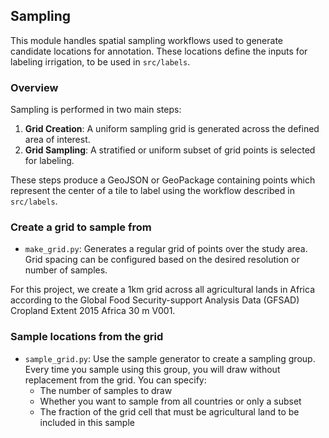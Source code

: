 ## Sampling

This module handles spatial sampling workflows used to generate candidate locations for annotation. These locations define the inputs for labeling irrigation, to be used in `src/labels`.

### Overview

Sampling is performed in two main steps:

1. **Grid Creation**: A uniform sampling grid is generated across the defined area of interest.
2. **Grid Sampling**: A stratified or uniform subset of grid points is selected for labeling.

These steps produce a GeoJSON or GeoPackage containing points which represent the center of a tile to label using the workflow described in `src/labels`.

### Create a grid to sample from

- `make_grid.py`: Generates a regular grid of points over the study area. Grid spacing can be configured based on the desired resolution or number of samples.

For this project, we create a 1km grid across all agricultural lands in Africa according to the Global Food Security-support Analysis Data (GFSAD) Cropland Extent 2015 Africa 30 m V001. 


### Sample locations from the grid

- `sample_grid.py`: Use the sample generator to create a sampling group. Every time you sample using this group, you will draw without replacement from the grid. You can specify: 
    - The number of samples to draw
    - Whether you want to sample from all countries or only a subset
    - The fraction of the grid cell that must be agricultural land to be included in this sample